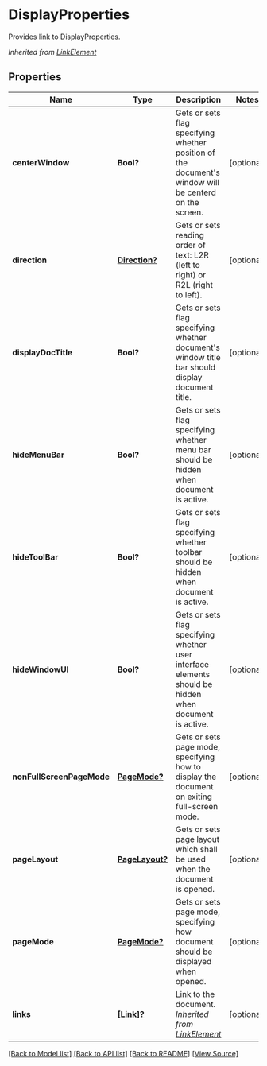 ﻿# DisplayProperties
Provides link to DisplayProperties.

*Inherited from [LinkElement](LinkElement.md)*
## Properties
Name | Type | Description | Notes
------------ | ------------- | ------------- | -------------
**centerWindow** | **Bool?** | Gets or sets flag specifying whether position of the document's window will be centerd on the screen. | [optional]
**direction** | [**Direction?**](Direction.md) | Gets or sets reading order of text: L2R (left to right) or R2L (right to left). | [optional]
**displayDocTitle** | **Bool?** | Gets or sets flag specifying whether document's window title bar should display document title. | [optional]
**hideMenuBar** | **Bool?** | Gets or sets flag specifying whether menu bar should be hidden when document is active. | [optional]
**hideToolBar** | **Bool?** | Gets or sets flag specifying whether toolbar should be hidden when document is active. | [optional]
**hideWindowUI** | **Bool?** | Gets or sets flag specifying whether user interface elements should be hidden when document is active. | [optional]
**nonFullScreenPageMode** | [**PageMode?**](PageMode.md) | Gets or sets page mode, specifying how to display the document on exiting full-screen mode. | [optional]
**pageLayout** | [**PageLayout?**](PageLayout.md) | Gets or sets page layout which shall be used when the document is opened. | [optional]
**pageMode** | [**PageMode?**](PageMode.md) | Gets or sets page mode, specifying how document should be displayed when opened. | [optional]
**links** | [**[Link]?**](Link.md) | Link to the document.<br />*Inherited from [LinkElement](LinkElement.md)* | [optional]

[[Back to Model list]](../README.md#documentation-for-models) [[Back to API list]](../README.md#documentation-for-api-endpoints) [[Back to README]](../README.md) [[View Source]](../AsposePdfCloud/Models/DisplayProperties.swift)


